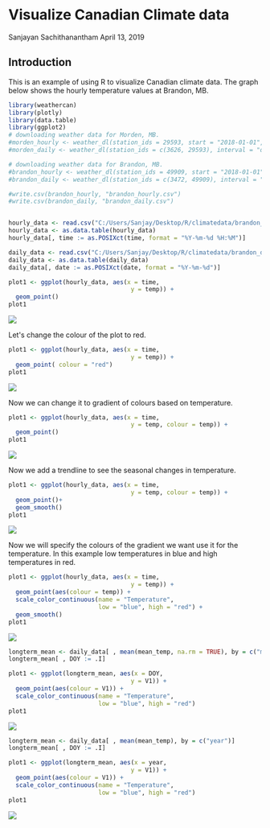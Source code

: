 Visualize Canadian Climate data
================
Sanjayan Sachithanantham
April 13, 2019

Introduction
------------

This is an example of using R to visualize Canadian climate data. The graph below shows the hourly temperature values at Brandon, MB.

``` r
library(weathercan)
library(plotly)
library(data.table)
library(ggplot2)
# downloading weather data for Morden, MB. 
#morden_hourly <- weather_dl(station_ids = 29593, start = "2018-01-01", end = "2018-12-31")
#morden_daily <- weather_dl(station_ids = c(3626, 29593), interval = "day")

# downloading weather data for Brandon, MB. 
#brandon_hourly <- weather_dl(station_ids = 49909, start = "2018-01-01", end = "2018-12-31")
#brandon_daily <- weather_dl(station_ids = c(3472, 49909), interval = "day")

#write.csv(brandon_hourly, "brandon_hourly.csv")
#write.csv(brandon_daily, "brandon_daily.csv")


hourly_data <- read.csv("C:/Users/Sanjay/Desktop/R/climatedata/brandon_hourly.csv", stringsAsFactors=FALSE)
hourly_data <- as.data.table(hourly_data)
hourly_data[, time := as.POSIXct(time, format = "%Y-%m-%d %H:%M")]

daily_data <- read.csv("C:/Users/Sanjay/Desktop/R/climatedata/brandon_daily.csv", stringsAsFactors=FALSE)
daily_data <- as.data.table(daily_data)
daily_data[, date := as.POSIXct(date, format = "%Y-%m-%d")]

plot1 <- ggplot(hourly_data, aes(x = time,
                                  y = temp)) + 
  geom_point()
plot1
```

![](Climate_data_files/figure-markdown_github/unnamed-chunk-1-1.png)

Let's change the colour of the plot to red.

``` r
plot1 <- ggplot(hourly_data, aes(x = time,
                                  y = temp)) + 
  geom_point( colour = "red")
plot1
```

![](Climate_data_files/figure-markdown_github/unnamed-chunk-2-1.png)

Now we can change it to gradient of colours based on temperature.

``` r
plot1 <- ggplot(hourly_data, aes(x = time,
                                  y = temp, colour = temp)) + 
  geom_point()
plot1
```

![](Climate_data_files/figure-markdown_github/unnamed-chunk-3-1.png)

Now we add a trendline to see the seasonal changes in temperature.

``` r
plot1 <- ggplot(hourly_data, aes(x = time,
                                  y = temp, colour = temp)) + 
  geom_point()+
  geom_smooth()
plot1
```

![](Climate_data_files/figure-markdown_github/unnamed-chunk-4-1.png)

Now we will specify the colours of the gradient we want use it for the temperature. In this example low temperatures in blue and high temperatures in red.

``` r
plot1 <- ggplot(hourly_data, aes(x = time,
                                  y = temp)) + 
  geom_point(aes(colour = temp)) +
  scale_color_continuous(name = "Temperature",
                         low = "blue", high = "red") +
  geom_smooth()
plot1
```

![](Climate_data_files/figure-markdown_github/unnamed-chunk-5-1.png)

``` r
longterm_mean <- daily_data[ , mean(mean_temp, na.rm = TRUE), by = c("month", "day")]
longterm_mean[ , DOY := .I]

plot1 <- ggplot(longterm_mean, aes(x = DOY,
                                  y = V1)) + 
  geom_point(aes(colour = V1)) +
  scale_color_continuous(name = "Temperature",
                         low = "blue", high = "red")
plot1
```

![](Climate_data_files/figure-markdown_github/unnamed-chunk-6-1.png)

``` r
longterm_mean <- daily_data[ , mean(mean_temp), by = c("year")]
longterm_mean[ , DOY := .I]

plot1 <- ggplot(longterm_mean, aes(x = year,
                                  y = V1)) + 
  geom_point(aes(colour = V1)) +
  scale_color_continuous(name = "Temperature",
                         low = "blue", high = "red")
plot1
```

![](Climate_data_files/figure-markdown_github/unnamed-chunk-7-1.png)

<!-- ## Including Plots -->
<!-- You can also embed plots, for example: -->
<!-- ```{r pressure, echo=FALSE} -->
<!-- plot(pressure) -->
<!-- ``` -->
<!-- Note that the `echo = FALSE` parameter was added to the code chunk to prevent printing of the R code that generated the plot. -->
